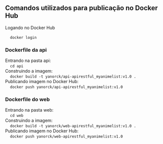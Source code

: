 ## Comandos utilizados para publicação no Docker Hub
Logando no Docker Hub

&nbsp;&nbsp;&nbsp;&nbsp;```docker login```

### Dockerfile da api <br/>
Entrando na pasta api:  <br/>
&nbsp;&nbsp;&nbsp;&nbsp;```cd api```  <br/>
Construindo a imagem:  <br/>
&nbsp;&nbsp;&nbsp;&nbsp;```docker build -t yanorck/api-apirestful_myanimelist:v1.0 .```  <br/>
Publicando imagem no Docker Hub:  <br/>
&nbsp;&nbsp;&nbsp;&nbsp;```docker push yanorck/api-apirestful_myanimelist:v1.0```  <br/>

### Dockerfile do web <br/>
Entrando na pasta web: <br/>
&nbsp;&nbsp;&nbsp;&nbsp;```cd web``` <br/>
Construindo a imagem: <br/>
&nbsp;&nbsp;&nbsp;&nbsp;```docker build -t yanorck/web-apirestful_myanimelist:v1.0 .``` <br/>
    Publicando imagem no Docker Hub: <br/>
&nbsp;&nbsp;&nbsp;&nbsp;```docker push yanorck/web-apirestful_myanimelist:v1.0```